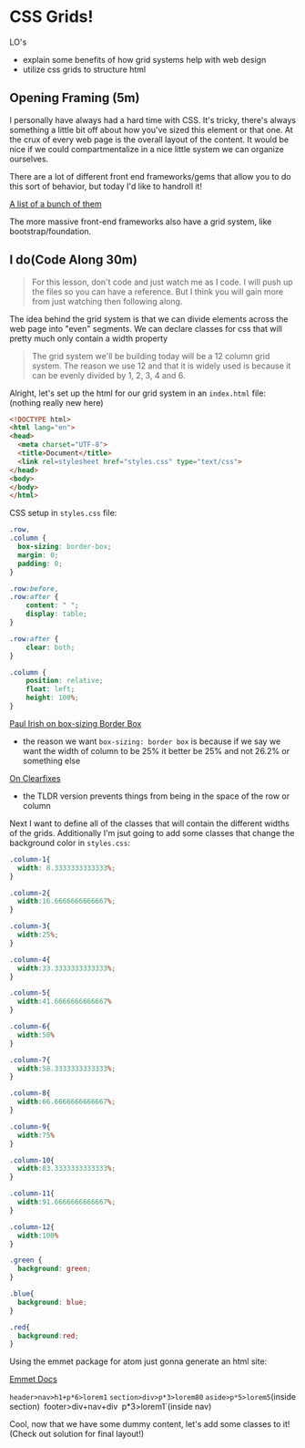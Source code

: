# CSS Grids!

LO's
- explain some benefits of how grid systems help with web design
- utilize css grids to structure html

## Opening Framing (5m)
I personally have always had a hard time with CSS. It's tricky, there's always something a little bit off about how you've sized this element or that one. At the crux of every web page is the overall layout of the content. It would be nice if we could compartmentalize in a nice little system we can organize ourselves.

There are a lot of different front end frameworks/gems that allow you to do this sort of behavior, but today I'd like to handroll it!

[A list of a bunch of them](http://designinstruct.com/web-design/responsive-css-grid/)

The more massive front-end frameworks also have a grid system, like bootstrap/foundation.

## I do(Code Along 30m)
> For this lesson, don't code and just watch me as I code. I will push up the files so you can have a reference. But I think you will gain more from just watching then following along.

The idea behind the grid system is that we can divide elements across the web page into "even" segments. We can declare classes for css that will pretty much only contain a width property

> The grid system we'll be building today will be a 12 column grid system. The reason we use 12 and that it is widely used is because it can be evenly divided by 1, 2, 3, 4 and 6.

Alright, let's set up the html for our grid system in an `index.html` file: (nothing really new here)

```html
<!DOCTYPE html>
<html lang="en">
<head>
  <meta charset="UTF-8">
  <title>Document</title>
  <link rel=stylesheet href="styles.css" type="text/css">
</head>
<body>
</body>
</html>
```

CSS setup in `styles.css` file:
```css
.row,
.column {
  box-sizing: border-box;
  margin: 0;
  padding: 0;
}

.row:before,
.row:after {
    content: " ";
    display: table;
}

.row:after {
    clear: both;
}

.column {
    position: relative;
    float: left;
    height: 100%;
}
```
[Paul Irish on box-sizing Border Box](http://www.paulirish.com/2012/box-sizing-border-box-ftw/)
- the reason we want `box-sizing: border box` is because if we say we want the width of column to be 25% it better be 25% and not 26.2% or something else

[On Clearfixes](http://nicolasgallagher.com/micro-clearfix-hack/)
- the TLDR version prevents things from being in the space of the row or column

Next I want to define all of the classes that will contain the different widths of the grids. Additionally I'm jsut going to add some classes that change the background color in `styles.css`:

```css
.column-1{
  width: 8.3333333333333%;
}

.column-2{
  width:16.6666666666667%;
}

.column-3{
  width:25%;
}

.column-4{
  width:33.3333333333333%;
}

.column-5{
  width:41.6666666666667%
}

.column-6{
  width:50%
}

.column-7{
  width:58.3333333333333%;
}

.column-8{
  width:66.6666666666667%;
}

.column-9{
  width:75%
}

.column-10{
  width:83.3333333333333%;
}

.column-11{
  width:91.6666666666667%;
}

.column-12{
  width:100%
}

.green {
  background: green;
}

.blue{
  background: blue;
}

.red{
  background:red;
}
```

Using the emmet package for atom just gonna generate an html site:

[Emmet Docs](http://docs.emmet.io/)

`header>nav>h1+p*6>lorem1`
`section>div>p*3>lorem80`
`aside>p*5>lorem5`(inside section)`
`footer>div+nav+div`
`p*3>lorem1`(inside nav)

Cool, now that we have some dummy content, let's add some classes to it! (Check out solution for final layout!)

